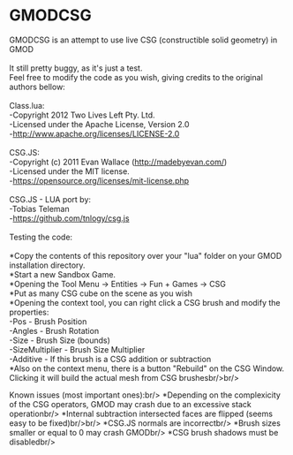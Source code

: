 # GMODCSG

GMODCSG is an attempt to use live CSG (constructible solid geometry) in GMOD<br/><br/>
It still pretty buggy, as it's just a test.<br/>
Feel free to modify the code as you wish, giving credits to the original authors bellow:
<br/><br/>
Class.lua:<br/>
-Copyright 2012 Two Lives Left Pty. Ltd.<br/>
-Licensed under the Apache License, Version 2.0<br/>
-http://www.apache.org/licenses/LICENSE-2.0<br/><br/>
CSG.JS:<br/>
-Copyright (c) 2011 Evan Wallace (http://madebyevan.com/)<br/>
-Licensed under the MIT license.<br/>
-https://opensource.org/licenses/mit-license.php<br/><br/>
CSG.JS - LUA port by:<br/>
-Tobias Teleman<br/>
-https://github.com/tnlogy/csg.js<br/><br/>
Testing the code:<br/><br/>
*Copy the contents of this repository over your "lua" folder on your
GMOD installation directory.<br/>
*Start a new Sandbox Game.<br/>
*Opening the Tool Menu -> Entities -> Fun + Games -> CSG<br/>
*Put as many CSG cube on the scene as you wish<br/>
*Opening the context tool, you can right click a CSG brush and modify the properties:<br/>
  -Pos - Brush Position<br/>
  -Angles - Brush Rotation<br/>
  -Size - Brush Size (bounds)<br/>
  -SizeMultiplier - Brush Size Multiplier<br/>
  -Additive - If this brush is a CSG addition or subtraction<br/>
*Also on the context menu, there is a button "Rebuild" on the CSG Window. Clicking it will build the actual mesh from CSG brushesbr/>br/>

Known issues (most important ones):br/>
*Depending on the complexicity of the CSG operators, GMOD may crash due to an excessive stack operationbr/>
*Internal subtraction intersected faces are flipped (seems easy to be fixed)br/>br/>
*CSG.JS normals are incorrectbr/>
*Brush sizes smaller or equal to 0 may crash GMODbr/>
*CSG brush shadows must be disabledbr/>
